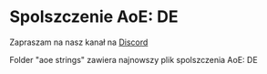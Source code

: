 # Spolszczenie AoE: DE

<p>Zapraszam na nasz kanał na <a href="https://discord.gg/Br2bxKF5sp">Discord</a></p>

Folder "aoe strings" zawiera najnowszy plik spolszczenia AoE: DE
